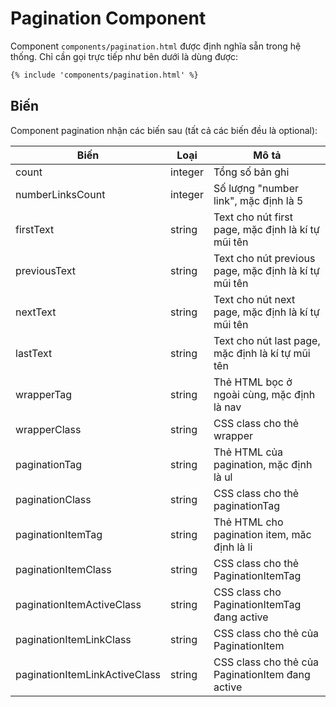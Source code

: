 # Pagination Component

Component `components/pagination.html` được định nghĩa sẵn trong hệ thống. Chỉ cần gọi trực tiếp như bên dưới là dùng được:

```html
{% include 'components/pagination.html' %}
```

## Biến

Component pagination nhận các biến sau (tất cả các biến đều là optional):

| Biến                          | Loại    | Mô tả                                                 |
|-------------------------------|---------|-------------------------------------------------------|
| count                         | integer | Tổng số bản ghi                                       |
| numberLinksCount              | integer | Số lượng "number link", mặc định là 5                 |
| firstText                     | string  | Text cho nút first page, mặc định là kí tự mũi tên    |
| previousText                  | string  | Text cho nút previous page, mặc định là kí tự mũi tên |
| nextText                      | string  | Text cho nút next page, mặc định là kí tự mũi tên     |
| lastText                      | string  | Text cho nút last page, mặc định là kí tự mũi tên     |
| wrapperTag                    | string  | Thẻ HTML bọc ở ngoài cùng, mặc định là nav            |
| wrapperClass                  | string  | CSS class cho thẻ wrapper                             |
| paginationTag                 | string  | Thẻ HTML của pagination, mặc định là ul               |
| paginationClass               | string  | CSS class cho thẻ paginationTag                       |
| paginationItemTag             | string  | Thẻ HTML cho pagination item, măc định là li          |
| paginationItemClass           | string  | CSS class cho thẻ PaginationItemTag                   |
| paginationItemActiveClass     | string  | CSS class cho PaginationItemTag đang active           |
| paginationItemLinkClass       | string  | CSS class cho thẻ <a> của PaginationItem              |
| paginationItemLinkActiveClass | string  | CSS class cho thẻ <a> của PaginationItem đang active  |
